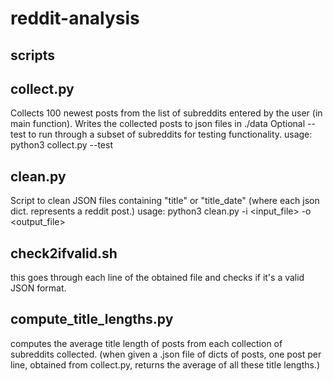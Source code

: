 # reddit-analysis

scripts
-------

collect.py
----------
Collects 100 newest posts from the list of subreddits entered by the user (in main function). Writes the collected posts to json files in ./data 
Optional --test to run through a subset of subreddits for testing functionality.
usage: python3 collect.py --test 


clean.py
--------
Script to clean JSON files containing "title" or "title_date" (where each json dict. represents a reddit post.)
usage: python3 clean.py -i <input_file> -o <output_file>



check2ifvalid.sh
----------------
this goes through each line of the obtained file and checks if it's a valid JSON format. 


compute_title_lengths.py
-------------------------
computes the average title length of posts from each collection of subreddits collected. (when given a .json file of dicts of posts, one post per line, obtained from collect.py, returns the average of all these title lengths.)
